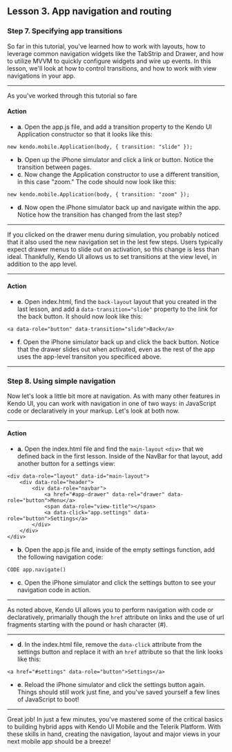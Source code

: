## Lesson 3. App navigation and routing

### Step 7. Specifying app transitions

So far in this tutorial, you've learned how to work with layouts, how to leverage common navigation widgets like the TabStrip and Drawer, and how to utilize MVVM to quickly configure widgets and wire up events. In this lesson, we'll look at how to control transitions, and how to work with view navigations in your app.

<hr data-action="start" />

As you've worked through this tutorial so fare

#### Action

* **a**. Open the app.js file, and add a transition property to the Kendo UI Application constructor so that it looks like this:
```
new kendo.mobile.Application(body, { transition: "slide" });
```

* **b**. Open up the iPhone simulator and click a link or button. Notice the transition between pages.
* **c**. Now change the Application constructor to use a different transition, in this case "zoom." The code should now look like this:
```
new kendo.mobile.Application(body, { transition: "zoom" });
```

* **d**. Now open the iPhone simulator back up and navigate within the app. Notice how the transition has changed from the last step?

<hr data-action="end" />

If you clicked on the drawer menu during simulation, you probably noticed that it also used the new navigation set in the lest few steps. Users typically expect drawer menus to slide out on activation, so this change is less than ideal. Thankfully, Kendo UI allows us to set transitions at the view level, in addition to the app level.

<hr data-action="start" />

#### Action

* **e**. Open index.html, find the `back-layout` layout that you created in the last lesson, and add a `data-transition="slide"` property to the link for the back button. It should now look like this:
```
<a data-role="button" data-transition="slide">Back</a>
```

* **f**. Open the iPhone simulator back up and click the back button. Notice that the drawer slides out when activated, even as the rest of the app uses the app-level transiton you specificed above.

<hr data-action="end" />

### Step 8. Using simple navigation

Now let's look a little bit more at navigation. As with many other features in Kendo UI, you can work with navigation in one of two ways: in JavaScript code or declaratively in your markup. Let's look at both now.

<hr data-action="start" />

#### Action

* **a**. Open the index.html file and find the `main-layout` `<div>` that we defined back in the first lesson. Inside of the NavBar for that layout, add another button for a settings view:
```
<div data-role="layout" data-id="main-layout">
	<div data-role="header">
		<div data-role="navbar">
			<a href="#app-drawer" data-rel="drawer" data-role="button">Menu</a>
	    	<span data-role="view-title"></span>
	    	<a data-click="app.settings" data-role="button">Settings</a>
	    </div>
	</div>
</div>
```

* **b**. Open the app.js file and, inside of the empty settings function, add the following navigation code:
```
CODE app.navigate()
```

* **c**. Open the iPhone simulator and click the settings button to see your navigation code in action. 

<hr data-action="end" />

As noted above, Kendo UI allows you to perform navigation with code or declaratively, primarially though the `href` attribute on links and the use of url fragments starting with the pound or hash character (#).

<hr data-action="start" />

* **d**. In the index.html file, remove the `data-click` attribute from the settings button and replace it with an `href` attribute so that the link looks like this:
```
<a href="#settings" data-role="button">Settings</a>
```
* **e**. Reload the iPhone simulator and click the settings button again. Things should still work just fine, and you've saved yourself a few lines of JavaScript to boot!

<hr data-action="end" />

Great job! In just a few minutes, you've mastered some of the critical basics to building hybrid apps with Kendo UI Mobile and the Telerik Platform. With these skills in hand, creating the navigation, layout and major views in your next mobile app should be a breeze!
